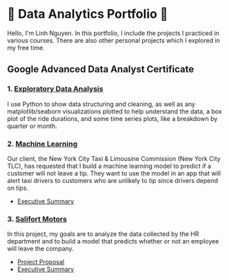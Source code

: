 # 🌟 Data Analytics Portfolio 🌟

Hello, I'm Linh Nguyen. In this portfolio, I include the projects I practiced in various courses. There are also other personal projects which I explored in my free time.

## Google Advanced Data Analyst Certificate

### 1. [Exploratory Data Analysis](https://github.com/linhnds/data-analytics-portfolio/blob/main/automatidata_eda.ipynb)
I use Python to show data structuring and cleaning, as well as any matplotlib/seaborn visualizations plotted to help understand the data, a box plot of the ride durations, and some time series plots, like a breakdown by quarter or month.

### 2. [Machine Learning](https://github.com/linhnds/data-analytics-portfolio/blob/main/automatidata_machine-learning.ipynb)
Our client, the New York City Taxi & Limousine Commission (New York City TLC), has requested that I build a machine learning model to predict if a customer will not leave a tip. They want to use the model in an app that will alert taxi drivers to customers who are unlikely to tip since drivers depend on tips.
* [Executive Summary](https://github.com/linhnds/data-analytics-portfolio/blob/main/automatidata_executive-summary.pdf)

### 3. [Salifort Motors](https://github.com/linhnds/data-analytics-portfolio/blob/main/salifort-motors.ipynb)
In this project, my goals are to analyze the data collected by the HR department and to build a model that predicts whether or not an employee will leave the company.
* [Project Proposal](https://github.com/linhnds/data-analytics-portfolio/blob/main/salifort-motors_project-proposal.pdf)
* [Executive Summary](https://github.com/linhnds/data-analytics-portfolio/blob/main/salifort-motors_executive-summary.pdf)
